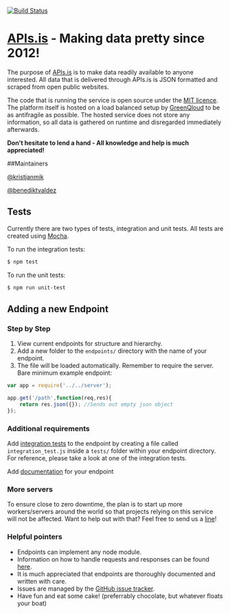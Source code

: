 [![Build Status](https://travis-ci.org/kristjanmik/apis.png?branch=master)](https://travis-ci.org/kristjanmik/apis)
# [APIs.is](http://apis.is) - Making data pretty since 2012!

The purpose of [APIs.is](http://apis.is) is to make data readily available to anyone interested. All data that is delivered through APIs.is is JSON formatted and scraped from open public websites.

The code that is running the service is open source under the [MIT licence](https://en.wikipedia.org/wiki/MIT_License). The platform itself is hosted on a load balanced setup by [GreenQloud](http://www.greenqloud.com) to be as antifragile as possible. The hosted service does not store any information, so all data is gathered on runtime and disregarded immediately afterwards.

**Don't hesitate to lend a hand - All knowledge and help is much appreciated!**

##Maintainers

[@kristjanmik](https://github.com/kristjanmik/)

[@benediktvaldez](https://github.com/benediktvaldez)

## Tests

Currently there are two types of tests, integration and unit tests. All tests are created using [Mocha](http://visionmedia.github.io/mocha/).

To run the integration tests:
```sh
$ npm test
```

To run the unit tests:
```sh
$ npm run unit-test
```

## Adding a new Endpoint

### Step by Step

1. View current endpoints for structure and hierarchy.
2. Add a new folder to the `endpoints/` directory with the name of your endpoint.
3. The file will be loaded automatically. Remember to require the server. Bare minimum example endpoint:

```javascript
var app = require('../../server');

app.get('/path',function(req,res){
    return res.json({}); //Sends out empty json object
});
```

### Additional requirements

Add [integration tests](http://en.wikipedia.org/wiki/Integration_testing) to the endpoint by creating a file called `integration_test.js` inside a `tests/` folder within your endpoint directory. For reference, please take a look at one of the integration tests.

Add [documentation](https://github.com/kristjanmik/apis-docs) for your endpoint

### More servers

To ensure close to zero downtime, the plan is to start up more workers/servers around the world so that projects relying on this service will not be affected. Want to help out with that? Feel free to send us a [line](mailto:apis@apis.is)!

### Helpful pointers

- Endpoints can implement any node module.
- Information on how to handle requests and responses can be found [here](http://expressjs.com/api.html).
- It is much appreciated that endpoints are thoroughly documented and written with care.
- Issues are managed by the [GitHub issue tracker](https://github.com/kristjanmik/apis/issues).
- Have fun and eat some cake! (preferrably chocolate, but whatever floats your boat)
